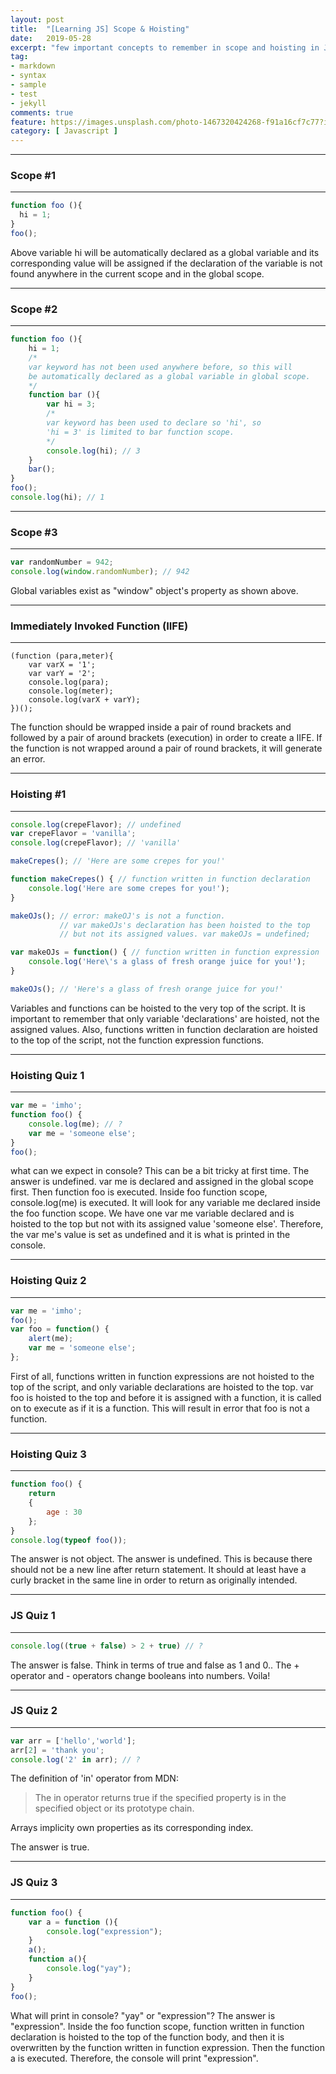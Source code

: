 ```yaml
---
layout: post
title:  "[Learning JS] Scope & Hoisting"
date:   2019-05-28
excerpt: "few important concepts to remember in scope and hoisting in Javascript"
tag:
- markdown 
- syntax
- sample
- test
- jekyll
comments: true
feature: https://images.unsplash.com/photo-1467320424268-f91a16cf7c77?ixlib=rb-1.2.1&ixid=eyJhcHBfaWQiOjEyMDd9&auto=format&fit=crop&w=1500&q=80
category: [ Javascript ]
---
```


---
### Scope #1
---
~~~javascript
function foo (){
  hi = 1;
}
foo();
~~~
Above variable hi will be automatically declared as a global variable and its corresponding value will be assigned if the declaration of the variable is not found anywhere in the current scope and in the global scope.  

---
### Scope #2
--- 
~~~javascript
function foo (){
    hi = 1; 
    /* 
    var keyword has not been used anywhere before, so this will  
    be automatically declared as a global variable in global scope.
    */
    function bar (){
        var hi = 3; 
        /* 
        var keyword has been used to declare so 'hi', so  
        'hi = 3' is limited to bar function scope.       
        */ 
        console.log(hi); // 3
    }
    bar();
}
foo();
console.log(hi); // 1
~~~ 
---
### Scope #3
---
~~~javascript
var randomNumber = 942;
console.log(window.randomNumber); // 942
~~~  
Global variables exist as "window" object's property as shown above.  

--- 
### Immediately Invoked Function (IIFE)
---
~~~
(function (para,meter){
    var varX = '1';
    var varY = '2';
    console.log(para);
    console.log(meter);
    console.log(varX + varY);
})();
~~~
The function should be wrapped inside a pair of round brackets and followed by a pair of around brackets (execution) in order to create a IIFE. If the function is not wrapped around a pair of round brackets, it will generate an error.

---
### Hoisting #1
---
~~~javascript
console.log(crepeFlavor); // undefined
var crepeFlavor = 'vanilla';
console.log(crepeFlavor); // 'vanilla'

makeCrepes(); // 'Here are some crepes for you!'

function makeCrepes() { // function written in function declaration
    console.log('Here are some crepes for you!');
}

makeOJs(); // error: makeOJ's is not a function. 
           // var makeOJs's declaration has been hoisted to the top 
           // but not its assigned values. var makeOJs = undefined;

var makeOJs = function() { // function written in function expression
    console.log('Here\'s a glass of fresh orange juice for you!');
}

makeOJs(); // 'Here's a glass of fresh orange juice for you!'
~~~
Variables and functions can be hoisted to the very top of the script. It is important to remember that only variable 'declarations' are hoisted, not the assigned values. Also, functions written in function declaration are hoisted to the top of the script, not the function expression functions.

---
### Hoisting Quiz 1
---
~~~javascript
var me = 'imho';
function foo() {
    console.log(me); // ?
    var me = 'someone else';
}
foo();
~~~
what can we expect in console? This can be a bit tricky at first time. The answer is undefined. var me is declared and assigned in the global scope first. Then function foo is executed. Inside foo function scope, console.log(me) is executed. It will look for any variable me declared inside the foo function scope. We have one var me variable declared and is hoisted to the top but not with its assigned value 'someone else'. Therefore, the var me's value is set as undefined and it is what is printed in the console. 

---
### Hoisting Quiz 2
---
~~~javascript
var me = 'imho';
foo();
var foo = function() {
    alert(me);
    var me = 'someone else';
};
~~~
First of all, functions written in function expressions are not hoisted to the top of the script, and only variable declarations are hoisted to the top. var foo is hoisted to the top and before it is assigned with a function, it is called on to execute as if it is a function. This will result in error that foo is not a function. 

---
### Hoisting Quiz 3
---
~~~javascript
function foo() {
    return 
    {
        age : 30
    };
}
console.log(typeof foo());
~~~
The answer is not object. The answer is undefined. This is because there should not be a new line after return statement. It should at least have a curly bracket in the same line in order to return as originally intended.

---
### JS Quiz 1
---
~~~javascript
console.log((true + false) > 2 + true) // ?
~~~
The answer is false. Think in terms of true and false as 1 and 0.. The + operator and - operators change booleans into numbers. Voila!

---
### JS Quiz 2
---
~~~javascript
var arr = ['hello','world'];
arr[2] = 'thank you';
console.log('2' in arr); // ?
~~~
The definition of 'in' operator from MDN: 
>The in operator returns true if the specified property is in the specified object or its prototype chain.  

Arrays implicity own properties as its corresponding index.

The answer is true.

---
### JS Quiz 3
---
~~~javascript
function foo() {
    var a = function (){
        console.log("expression");
    }
    a();
    function a(){
        console.log("yay");
    }
}
foo();
~~~

What will print in console? "yay" or "expression"? 
The answer is "expression". Inside the foo function scope, function written in function declaration is hoisted to the top of the function body, and then it is overwritten by the function written in function expression. Then the function a is executed. Therefore, the console will print "expression". 